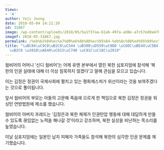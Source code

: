 ```yaml
---
Views:
- '4'
author: Yeji Jeong
date: 2018-05-04 14:21:20
id: 31867
image: /wp-content/uploads/2018/05/5a1f37aa-61ab-497a-ad8e-a7c57ed0a478.jpg
imagef: 2018-05-31867.jpg
permalink: /%eb%b2%84%ec%a7%80%eb%8b%88%ec%95%84-%eb%8c%80%ed%95%99%ec%83%9d-%ec%9b%9c%eb%b9%84%ec%96%b4-%ec%96%b4%eb%a8%b8%eb%8b%88-%ea%b9%80%ec%a0%95%ec%9d%80-%ec%a0%9c%ec%86%8c/
title: "\uBC84\uC9C0\uB2C8\uC544 \uB300\uD559\uC0DD \uC6DC\uBE44\uC5B4 \uC5B4\uBA38\
  \uB2C8 \u2018\uAE40\uC815\uC740 \uC81C\uC18C\u2019"
---
```


웜비어의 어머니 ‘신디 웜비어’는 어제 유엔 본부에서 열린 북한 심포지엄에 참석해 ‘북한의 인권 실태에 대해 더 이상 침묵하지 않겠다’고 말해 관심을 모으고 있습니다.

이는 김정은 정권이 국제사회에 펼치고 있는 평화제스처가 위선이라는 것을 보여주겠다는 것으로 풀이됩니다.

앞서 웜비어의 부모는 아들의 고문해 죽음에 으르게 한 책임으로 북한 김정은 정권을 워싱턴 연방법원에 제소를 했습니다.

웜비어의 아버지 프레드는 ‘김정은과 북한 체제가 인권탄압 행동에 대해 대답하게 만들 수 있도록 끊임없는 노력을 해나갈 것’이라고 강조하며, 북한 실상을 비난하는 목소리를 높였습니다.

이날 심포지엄에는 일본인 납치 피해자 가족들도 참석해 북한의 심각한 인권 문제를 제기했습니다.